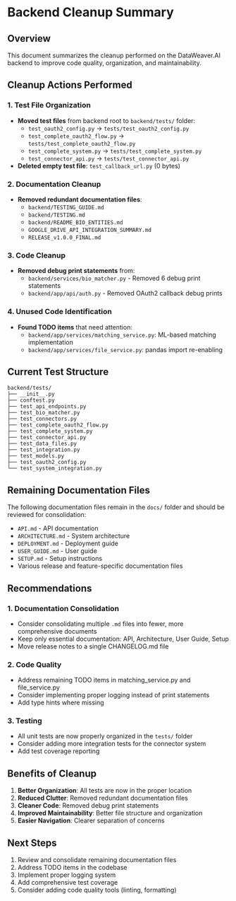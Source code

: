 # Backend Cleanup Summary

## Overview
This document summarizes the cleanup performed on the DataWeaver.AI backend to improve code quality, organization, and maintainability.

## Cleanup Actions Performed

### 1. Test File Organization
- **Moved test files** from backend root to `backend/tests/` folder:
  - `test_oauth2_config.py` → `tests/test_oauth2_config.py`
  - `test_complete_oauth2_flow.py` → `tests/test_complete_oauth2_flow.py`
  - `test_complete_system.py` → `tests/test_complete_system.py`
  - `test_connector_api.py` → `tests/test_connector_api.py`
- **Deleted empty test file**: `test_callback_url.py` (0 bytes)

### 2. Documentation Cleanup
- **Removed redundant documentation files**:
  - `backend/TESTING_GUIDE.md`
  - `backend/TESTING.md`
  - `backend/README_BIO_ENTITIES.md`
  - `GOOGLE_DRIVE_API_INTEGRATION_SUMMARY.md`
  - `RELEASE_v1.0.0_FINAL.md`

### 3. Code Cleanup
- **Removed debug print statements** from:
  - `backend/services/bio_matcher.py` - Removed 6 debug print statements
  - `backend/app/api/auth.py` - Removed OAuth2 callback debug prints

### 4. Unused Code Identification
- **Found TODO items** that need attention:
  - `backend/app/services/matching_service.py`: ML-based matching implementation
  - `backend/app/services/file_service.py`: pandas import re-enabling

## Current Test Structure
```
backend/tests/
├── __init__.py
├── conftest.py
├── test_api_endpoints.py
├── test_bio_matcher.py
├── test_connectors.py
├── test_complete_oauth2_flow.py
├── test_complete_system.py
├── test_connector_api.py
├── test_data_files.py
├── test_integration.py
├── test_models.py
├── test_oauth2_config.py
└── test_system_integration.py
```

## Remaining Documentation Files
The following documentation files remain in the `docs/` folder and should be reviewed for consolidation:
- `API.md` - API documentation
- `ARCHITECTURE.md` - System architecture
- `DEPLOYMENT.md` - Deployment guide
- `USER_GUIDE.md` - User guide
- `SETUP.md` - Setup instructions
- Various release and feature-specific documentation files

## Recommendations

### 1. Documentation Consolidation
- Consider consolidating multiple `.md` files into fewer, more comprehensive documents
- Keep only essential documentation: API, Architecture, User Guide, Setup
- Move release notes to a single CHANGELOG.md file

### 2. Code Quality
- Address remaining TODO items in matching_service.py and file_service.py
- Consider implementing proper logging instead of print statements
- Add type hints where missing

### 3. Testing
- All unit tests are now properly organized in the `tests/` folder
- Consider adding more integration tests for the connector system
- Add test coverage reporting

## Benefits of Cleanup
1. **Better Organization**: All tests are now in the proper location
2. **Reduced Clutter**: Removed redundant documentation files
3. **Cleaner Code**: Removed debug print statements
4. **Improved Maintainability**: Better file structure and organization
5. **Easier Navigation**: Clearer separation of concerns

## Next Steps
1. Review and consolidate remaining documentation files
2. Address TODO items in the codebase
3. Implement proper logging system
4. Add comprehensive test coverage
5. Consider adding code quality tools (linting, formatting)
